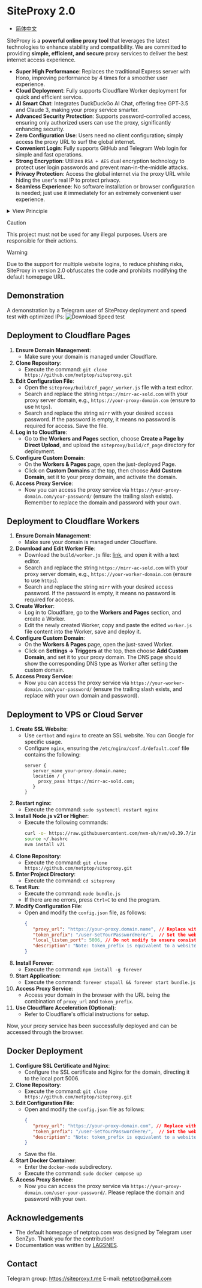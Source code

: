 # SiteProxy 2.0
 - [简体中文](README.md)

SiteProxy is a **powerful online proxy tool** that leverages the latest technologies to enhance stability and compatibility. We are committed to providing **simple, efficient, and secure** proxy services to deliver the best internet access experience.

- **Super High Performance**: Replaces the traditional Express server with Hono, improving performance by 4 times for a smoother user experience.
- **Cloud Deployment**: Fully supports Cloudflare Worker deployment for quick and efficient service.
- **AI Smart Chat**: Integrates DuckDuckGo AI Chat, offering free GPT-3.5 and Claude 3, making your proxy service smarter.
- **Advanced Security Protection**: Supports password-controlled access, ensuring only authorized users can use the proxy, significantly enhancing security.
- **Zero Configuration Use**: Users need no client configuration; simply access the proxy URL to surf the global internet.
- **Convenient Login**: Fully supports GitHub and Telegram Web login for simple and fast operations.
- **Strong Encryption**: Utilizes `RSA + AES` dual encryption technology to protect user login passwords and prevent man-in-the-middle attacks.
- **Privacy Protection**: Access the global internet via the proxy URL while hiding the user's real IP to protect privacy.
- **Seamless Experience**: No software installation or browser configuration is needed; just use it immediately for an extremely convenient user experience.

<details>
  <summary>View Principle</summary>

```
                                                 +----> google/youtube
                             +----------------+  |
                             |                |  |
user browser +-------------->+ siteproxy      +-------> wikipedia
                             |                |  |
                             +----------------+  |
                                                 +----> chinese forums
```

</details>

> [!CAUTION]
> This project must not be used for any illegal purposes. Users are responsible for their actions.

> [!WARNING]
> Due to the support for multiple website logins, to reduce phishing risks, SiteProxy in version 2.0 obfuscates the code and prohibits modifying the default homepage URL.

## Demonstration

A demonstration by a Telegram user of SiteProxy deployment and speed test with optimized IPs:
![Download Speed test](https://raw.githubusercontent.com/netptop/siteproxy/master/test.png)

## Deployment to Cloudflare Pages

1. **Ensure Domain Management**:
   - Make sure your domain is managed under Cloudflare.
2. **Clone Repository**:
   - Execute the command: `git clone https://github.com/netptop/siteproxy.git`
3. **Edit Configuration File**:
   - Open the `siteproxy/build/cf_page/_worker.js` file with a text editor.
   - Search and replace the string `https://mirr-ac-sold.com` with your proxy server domain, e.g., `https://your-proxy-domain.com` (ensure to use `https`).
   - Search and replace the string `mirr` with your desired access password. If the password is empty, it means no password is required for access. Save the file.
4. **Log in to Cloudflare**:
   - Go to the **Workers and Pages** section, choose **Create a Page by Direct Upload**, and upload the `siteproxy/build/cf_page` directory for deployment.
5. **Configure Custom Domain**:
   - On the **Workers & Pages** page, open the just-deployed Page.
   - Click on **Custom Domains** at the top, then choose **Add Custom Domain**, set it to your proxy domain, and activate the domain.
6. **Access Proxy Service**:
   - Now you can access the proxy service via `https://your-proxy-domain.com/your-password/` (ensure the trailing slash exists). Remember to replace the domain and password with your own.

## Deployment to Cloudflare Workers

1. **Ensure Domain Management**:
   - Make sure your domain is managed under Cloudflare.
2. **Download and Edit Worker File**:
   - Download the `build/worker.js` file: [link](https://raw.githubusercontent.com/netptop/siteproxy/master/build/worker.js), and open it with a text editor.
   - Search and replace the string `https://mirr-ac-sold.com` with your proxy server domain, e.g., `https://your-worker-domain.com` (ensure to use `https`).
   - Search and replace the string `mirr` with your desired access password. If the password is empty, it means no password is required for access.
3. **Create Worker**:
   - Log in to Cloudflare, go to the **Workers and Pages** section, and create a Worker.
   - Edit the newly created Worker, copy and paste the edited `worker.js` file content into the Worker, save and deploy it.
4. **Configure Custom Domain**:
   - On the **Workers & Pages** page, open the just-saved Worker.
   - Click on **Settings -> Triggers** at the top, then choose **Add Custom Domain**, and set it to your proxy domain. The DNS page should show the corresponding DNS type as Worker after setting the custom domain.
5. **Access Proxy Service**:
   - Now you can access the proxy service via `https://your-worker-domain.com/your-password/` (ensure the trailing slash exists, and replace with your own domain and password).

## Deployment to VPS or Cloud Server

1. **Create SSL Website**:
   - Use `certbot` and `nginx` to create an SSL website. You can Google for specific usage.
   - Configure `nginx`, ensuring the `/etc/nginx/conf.d/default.conf` file contains the following:
     ```nginx
     server {
        server_name your-proxy.domain.name;
        location / {
          proxy_pass https://mirr-ac-sold.com;
        }
     }
     ```
2. **Restart nginx**:
   - Execute the command: `sudo systemctl restart nginx`
3. **Install Node.js v21 or Higher**:
   - Execute the following commands:
     ```bash
     curl -o- https://raw.githubusercontent.com/nvm-sh/nvm/v0.39.7/install.sh | bash
     source ~/.bashrc
     nvm install v21
     ```
4. **Clone Repository**:
   - Execute the command: `git clone https://github.com/netptop/siteproxy.git`
5. **Enter Project Directory**:
   - Execute the command: `cd siteproxy`
6. **Test Run**:
   - Execute the command: `node bundle.js`
   - If there are no errors, press `Ctrl+C` to end the program.
7. **Modify Configuration File**:
   - Open and modify the `config.json` file, as follows:
     ```json
     {
        "proxy_url": "https://your-proxy.domain.name", // Replace with your proxy server domain, ensure to use https
        "token_prefix": "/user-SetYourPasswordHere/",  // Set the website password to prevent unauthorized access, keep the slashes. Empty means no password.
        "local_listen_port": 5006, // Do not modify to ensure consistency with nginx configuration
        "description": "Note: token_prefix is equivalent to a website password, please set it carefully. The combination of proxy_url and token_prefix is the access URL."
     }
     ```
8. **Install Forever**:
   - Execute the command: `npm install -g forever`
9. **Start Application**:
   - Execute the command: `forever stopall && forever start bundle.js`
10. **Access Proxy Service**:
    - Access your domain in the browser with the URL being the combination of `proxy_url` and `token_prefix`.
11. **Use Cloudflare Acceleration (Optional)**:
    - Refer to Cloudflare's official instructions for setup.

Now, your proxy service has been successfully deployed and can be accessed through the browser.

## Docker Deployment

1. **Configure SSL Certificate and Nginx**:
   - Configure the SSL certificate and Nginx for the domain, directing it to the local port 5006.
2. **Clone Repository**:
   - Execute the command: `git clone https://github.com/netptop/siteproxy.git`
3. **Edit Configuration File**:
   - Open and modify the `config.json` file as follows:
     ```json
     {
        "proxy_url": "https://your-proxy-domain.com", // Replace with your obtained proxy server domain
        "token_prefix": "/user-SetYourPasswordHere/",  // Set the website password to prevent unauthorized access, keep the slashes
        "description": "Note: token_prefix is equivalent to a website password, please set it carefully. The combination of proxy_url and token_prefix is the access URL."
     }
     ```
   - Save the file.
4. **Start Docker Container**:
   - Enter the `docker-node` subdirectory.
   - Execute the command: `sudo docker compose up`
5. **Access Proxy Service**:
   - Now you can access the proxy service via `https://your-proxy-domain.com/user-your-password/`. Please replace the domain and password with your own.

## Acknowledgements
 - The default homepage of netptop.com was designed by Telegram user SenZyo. Thank you for the contribution!
 - Documentation was written by [LAGSNES](https://github.com/SNESNya).

## Contact
Telegram group: https://siteproxy.t.me
E-mail: [netptop@gmail.com](mailto:netptop@gmail.com)
